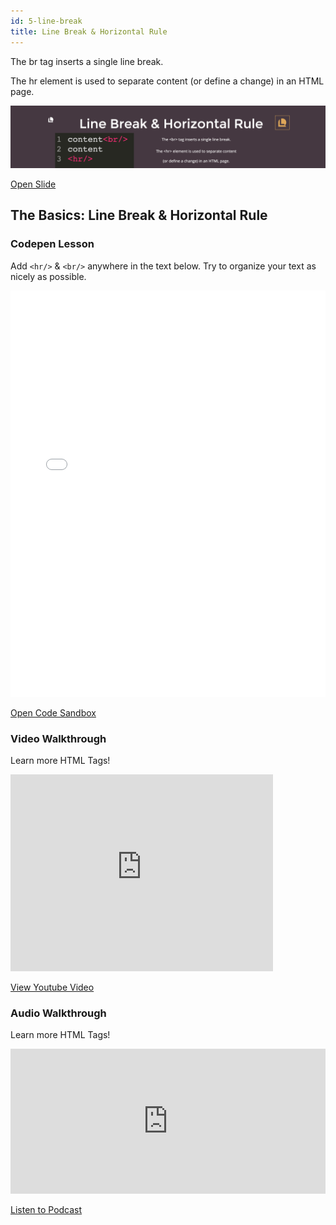 ```yaml
---
id: 5-line-break
title: Line Break & Horizontal Rule
---
```


<!--############## Intro Section ##############-->

<section class="inner-section">

The br tag inserts a single line break.

The hr element is used to separate content (or define a change) in an HTML page.

<img src="https://raw.githubusercontent.com/lennyroyroy/basics-image/master/linebreak-horizontal.png"/>

<a href="https://slides.com/lennyroyroy/deck#/9" target="_blank" class="button live-button">Open Slide</a>

</section>

<!--############## Title Section ##############-->

<section class="inner-section">

## The Basics: Line Break & Horizontal Rule

</section>

<!--############## Codepen Section ##############-->

<section class="inner-section">

### Codepen Lesson

Add `<hr/>` & `<br/>` anywhere in the text below. Try to organize your text as nicely as possible.

<iframe height="650" style="width: 100%;" scrolling="no" title="The Basics: Line Break & Horizontal Rule" src="//codepen.io/lennyroycodes/embed/preview/XLaPOw/?height=300&theme-id=37020&default-tab=html,result&editable=true" frameborder="no" allowtransparency="true" allowfullscreen="true">
See the Pen <a href='https://codepen.io/lennyroycodes/pen/XLaPOw/'>The Basics: Line Break & Horizontal Rule</a> by lennyroy
(<a href='https://codepen.io/lennyroycodes'>@lennyroycodes</a>) on <a href='https://codepen.io'>CodePen</a>.
</iframe>

<a href="https://codepen.io/lennyroycodes/pen/XLaPOw" target="_blank" class="button live-button">Open Code Sandbox</a>

</section>

<!--############## Youtube Section ##############-->

<section class="inner-section">

### Video Walkthrough

Learn more HTML Tags!

<div class="video-responsive">
    <iframe width="420" height="315" src="https://www.youtube.com/embed/FIk1wBhlpQ4?autoplay=0&rel=0" frameborder="0" allowfullscreen></iframe>
</div>


<a href="https://youtu.be/FIk1wBhlpQ4" target="_blank" class="button live-button">View Youtube Video</a>

</section>

<section class="inner-section">

<!--############## Podcast Section ##############-->

### Audio Walkthrough 

Learn more HTML Tags!

<iframe src="https://open.spotify.com/embed-podcast/episode/2Jg2mCKhjKCi7IrExiTGOy" width="100%" height="232" frameborder="0" allowtransparency="true" allow="encrypted-media"></iframe>

<a href="https://anchor.fm/lennyroy-robles4/episodes/The-Basics-Line-Break--Horizontal-Rule-e4htmd" target="_blank" class="button live-button">Listen to Podcast</a>

</section>

<!--############## Helpful Links Section ##############-->